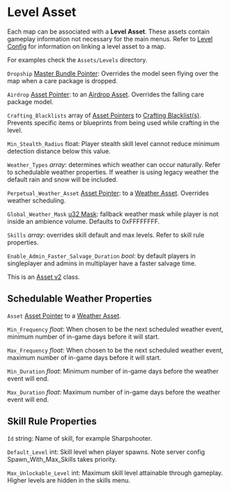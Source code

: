 Level Asset
===========

Each map can be associated with a **Level Asset**. These assets contain gameplay information not necessary for the main menus. Refer to [Level Config](LevelConfig.md) for information on linking a level asset to a map.

For examples check the `Assets/Levels` directory.

`Dropship` [Master Bundle Pointer](MasterBundlePtr.md): Overrides the model seen flying over the map when a care package is dropped.

`Airdrop` [Asset Pointer](AssetPtr.md): to an [Airdrop Asset](AirdropAsset.md). Overrides the falling care package model.

`Crafting_Blacklists` array of [Asset Pointers](AssetPtr.md) to [Crafting Blacklist(s)](CraftingBlacklistAsset.md). Prevents specific items or blueprints from being used while crafting in the level.

`Min_Stealth_Radius` float: Player stealth skill level cannot reduce minimum detection distance below this value.

`Weather_Types` *array*: determines which weather can occur naturally. Refer to schedulable weather properties. If weather is using legacy weather the default rain and snow will be included.

`Perpetual_Weather_Asset` [Asset Pointer](AssetPtr.md): to a [Weather Asset](WeatherAsset.md). Overrides weather scheduling.

`Global_Weather_Mask` [u32 Mask](Bitmask.md): fallback weather mask while player is not inside an ambience volume. Defaults to 0xFFFFFFFF.

`Skills` *array*: overrides skill default and max levels. Refer to skill rule properties.

`Enable_Admin_Faster_Salvage_Duration` *bool*: by default players in singleplayer and admins in multiplayer have a faster salvage time.

This is an [Asset v2](AssetsV2.md) class.

## Schedulable Weather Properties

`Asset` [Asset Pointer](AssetPtr.md) to a [Weather Asset](WeatherAsset.md).

`Min_Frequency` *float*: When chosen to be the next scheduled weather event, minimum number of in-game days before it will start.

`Max_Frequency` *float*: When chosen to be the next scheduled weather event, maximum number of in-game days before it will start.

`Min_Duration` *float*: Minimum number of in-game days before the weather event will end.

`Max_Duration` *float*: Maximum number of in-game days before the weather event will end.

## Skill Rule Properties

`Id` string: Name of skill, for example Sharpshooter.

`Default_Level` int: Skill level when player spawns. Note server config Spawn_With_Max_Skills takes priority.

`Max_Unlockable_Level` int: Maximum skill level attainable through gameplay. Higher levels are hidden in the skills menu.
